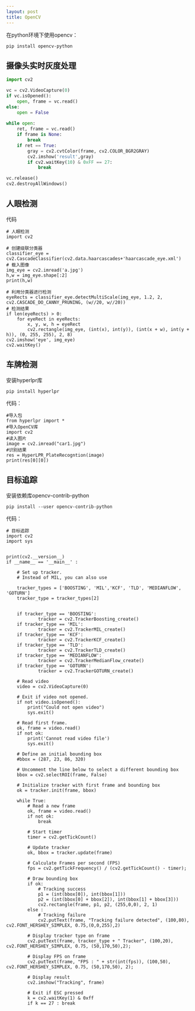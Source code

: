 ```yaml
---
layout: post
title: OpenCV
---
```


在python环境下使用opencv：

    pip install opencv-python

## 摄像头实时灰度处理

```python
import cv2

vc = cv2.VideoCapture(0)
if vc.isOpened():
    open, frame = vc.read()
else:
    open = False
    
while open:
    ret, frame = vc.read()
    if frame is None:
        break
    if ret == True:
        gray = cv2.cvtColor(frame, cv2.COLOR_BGR2GRAY)
        cv2.imshow('result',gray)
        if cv2.waitKey(10) & 0xFF == 27:
            break

vc.release()
cv2.destroyAllWindows()
```

## 人眼检测

代码

    # 人眼检测
    import cv2

    # 创建级联分类器
    classifier_eye = cv2.CascadeClassifier(cv2.data.haarcascades+'haarcascade_eye.xml')
    # 载入图像
    img_eye = cv2.imread('a.jpg')
    h,w = img_eye.shape[:2]
    print(h,w)

    # 利用分类器进行检测
    eyeRects = classifier_eye.detectMultiScale(img_eye, 1.2, 2, cv2.CASCADE_DO_CANNY_PRUNING, (w//20, w//20))
    # 检测结果
    if len(eyeRects) > 0:
        for eyeRect in eyeRects:
            x, y, w, h = eyeRect
            cv2.rectangle(img_eye, (int(x), int(y)), (int(x + w), int(y + h)), (0, 255, 255), 2, 8)
    cv2.imshow('eye', img_eye)
    cv2.waitKey()

## 车牌检测

安装hyperlpr库

    pip install hyperlpr

代码：

    #导入包
    from hyperlpr import *
    #导入OpenCV库
    import cv2
    #读入图片
    image = cv2.imread("car1.jpg")
    #识别结果
    res = HyperLPR_PlateRecogntion(image)
    print(res[0][0])

## 目标追踪 

安装依赖库opencv-contrib-python

    pip install --user opencv-contrib-python

代码：

    # 目标追踪
    import cv2
    import sys
    
    
    print(cv2.__version__)
    if __name__ == '__main__' :
    
        # Set up tracker.
        # Instead of MIL, you can also use
    
        tracker_types = ['BOOSTING', 'MIL','KCF', 'TLD', 'MEDIANFLOW', 'GOTURN']
        tracker_type = tracker_types[2]
    
        
        if tracker_type == 'BOOSTING':
                tracker = cv2.TrackerBoosting_create()
        if tracker_type == 'MIL':
                tracker = cv2.TrackerMIL_create()
        if tracker_type == 'KCF':
                tracker = cv2.TrackerKCF_create()
        if tracker_type == 'TLD':
                tracker = cv2.TrackerTLD_create()
        if tracker_type == 'MEDIANFLOW':
                tracker = cv2.TrackerMedianFlow_create()
        if tracker_type == 'GOTURN':
                tracker = cv2.TrackerGOTURN_create()
    
        # Read video
        video = cv2.VideoCapture(0)
    
        # Exit if video not opened.
        if not video.isOpened():
            print("Could not open video")
            sys.exit()
    
        # Read first frame.
        ok, frame = video.read()
        if not ok:
            print('Cannot read video file')
            sys.exit()
        
        # Define an initial bounding box
        #bbox = (287, 23, 86, 320)
    
        # Uncomment the line below to select a different bounding box
        bbox = cv2.selectROI(frame, False)
    
        # Initialize tracker with first frame and bounding box
        ok = tracker.init(frame, bbox)
    
        while True:
            # Read a new frame
            ok, frame = video.read()
            if not ok:
                break
            
            # Start timer
            timer = cv2.getTickCount()
    
            # Update tracker
            ok, bbox = tracker.update(frame)
    
            # Calculate Frames per second (FPS)
            fps = cv2.getTickFrequency() / (cv2.getTickCount() - timer);
    
            # Draw bounding box
            if ok:
                # Tracking success
                p1 = (int(bbox[0]), int(bbox[1]))
                p2 = (int(bbox[0] + bbox[2]), int(bbox[1] + bbox[3]))
                cv2.rectangle(frame, p1, p2, (255,0,0), 2, 1)
            else :
                # Tracking failure
                cv2.putText(frame, "Tracking failure detected", (100,80), cv2.FONT_HERSHEY_SIMPLEX, 0.75,(0,0,255),2)
    
            # Display tracker type on frame
            cv2.putText(frame, tracker_type + " Tracker", (100,20), cv2.FONT_HERSHEY_SIMPLEX, 0.75, (50,170,50),2);
        
            # Display FPS on frame
            cv2.putText(frame, "FPS : " + str(int(fps)), (100,50), cv2.FONT_HERSHEY_SIMPLEX, 0.75, (50,170,50), 2);
    
            # Display result
            cv2.imshow("Tracking", frame)
    
            # Exit if ESC pressed
            k = cv2.waitKey(1) & 0xff
            if k == 27 : break

